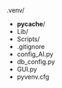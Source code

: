 .venv/
- __pycache__/
- Lib/
- Scripts/
- .gitignore
- config_AI.py
- db_config.py
- GUI.py
- pyvenv.cfg
